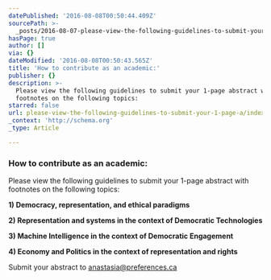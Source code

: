 ```yaml
---
datePublished: '2016-08-08T00:50:44.409Z'
sourcePath: >-
  _posts/2016-08-07-please-view-the-following-guidelines-to-submit-your-1-page-a.md
hasPage: true
author: []
via: {}
dateModified: '2016-08-08T00:50:43.565Z'
title: 'How to contribute as an academic:'
publisher: {}
description: >-
  Please view the following guidelines to submit your 1-page abstract with
  footnotes on the following topics:
starred: false
url: please-view-the-following-guidelines-to-submit-your-1-page-a/index.html
_context: 'http://schema.org'
_type: Article

---
```

### How to contribute as an academic:

Please view the following guidelines to submit your 1-page abstract with footnotes on the following topics:

**1) Democracy, representation, and ethical paradigms**

**2) Representation and systems in the context of Democratic Technologies**

**3) Machine Intelligence in the context of Democratic Engagement**

**4) Economy and Politics in the context of representation and rights**

Submit your abstract to anastasia@preferences.ca